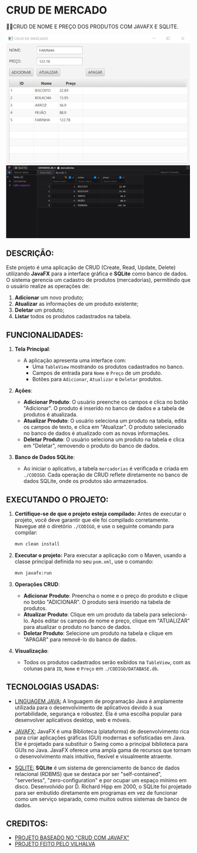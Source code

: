 # CRUD DE MERCADO 
👨‍🏫CRUD DE NOME E PREÇO DOS PRODUTOS COM JAVAFX E SQLITE.

<img src="./IMAGENS/FOTO_1.png" align="center" width="500"> <br>
<img src="./IMAGENS/FOTO_2.png" align="center" width="500"> <br>

## DESCRIÇÃO:
Este projeto é uma aplicação de CRUD (Create, Read, Update, Delete) utilizando **JavaFX** para a interface gráfica e **SQLite** como banco de dados. O sistema gerencia um cadastro de produtos (mercadorias), permitindo que o usuário realize as operações de:

1. **Adicionar** um novo produto;
2. **Atualizar** as informações de um produto existente;
3. **Deletar** um produto;
4. **Listar** todos os produtos cadastrados na tabela.

## FUNCIONALIDADES:
1. **Tela Principal**:
   - A aplicação apresenta uma interface com:
     - Uma `TableView` mostrando os produtos cadastrados no banco.
     - Campos de entrada para `Nome` e `Preço` de um produto.
     - Botões para `Adicionar`, `Atualizar` e `Deletar` produtos.
   
2. **Ações**:
   - **Adicionar Produto**: O usuário preenche os campos e clica no botão "Adicionar". O produto é inserido no banco de dados e a tabela de produtos é atualizada.
   - **Atualizar Produto**: O usuário seleciona um produto na tabela, edita os campos de texto, e clica em "Atualizar". O produto selecionado no banco de dados é atualizado com as novas informações.
   - **Deletar Produto**: O usuário seleciona um produto na tabela e clica em "Deletar", removendo o produto do banco de dados.

3. **Banco de Dados SQLite**:
   - Ao iniciar o aplicativo, a tabela `mercadorias` é verificada e criada em `./CODIGO`. Cada operação de CRUD reflete diretamente no banco de dados SQLite, onde os produtos são armazenados.

## EXECUTANDO O PROJETO:
1. **Certifique-se de que o projeto esteja compilado:**
   Antes de executar o projeto, você deve garantir que ele foi compilado corretamente. Navegue até o diretório `./CODIGO`, e use o seguinte comando para compilar:

   ```bash
   mvn clean install
   ```

2. **Executar o projeto:**
   Para executar a aplicação com o Maven, usando a classe principal definida no seu `pom.xml`, use o comando:

   ```bash
   mvn javafx:run
   ```

3. **Operações CRUD**:
   - **Adicionar Produto**: Preencha o nome e o preço do produto e clique no botão "ADICIONAR". O produto será inserido na tabela de produtos.
   - **Atualizar Produto**: Clique em um produto da tabela para selecioná-lo. Após editar os campos de nome e preço, clique em "ATUALIZAR" para atualizar o produto no banco de dados.
   - **Deletar Produto**: Selecione um produto na tabela e clique em "APAGAR" para removê-lo do banco de dados.
   
4. **Visualização**:
   - Todos os produtos cadastrados serão exibidos na `TableView`, com as colunas para `ID`, `Nome` e `Preço` em `./CODIGO/DATABASE.db`.

## TECNOLOGIAS USADAS:
- [LINGUAGEM JAVA:](https://github.com/VILHALVA/CURSO-DE-JAVA) A linguagem de programação Java é amplamente utilizada para o desenvolvimento de aplicativos devido à sua portabilidade, segurança e robustez. Ela é uma escolha popular para desenvolver aplicativos desktop, web e móveis.

- [JAVAFX:](https://github.com/VILHALVA/CURSO-DE-JAVAFX) JavaFX é uma Bíblioteca (plataforma) de desenvolvimento rica para criar aplicações gráficas (GUI) modernas e sofisticadas em Java. Ele é projetado para substituir o Swing como a principal biblioteca para GUIs no Java. JavaFX oferece uma ampla gama de recursos que tornam o desenvolvimento mais intuitivo, flexível e visualmente atraente. 

- [SQLITE:](https://github.com/VILHALVA/CURSO-DE-SQLITE) **SQLite** é um sistema de gerenciamento de banco de dados relacional (RDBMS) que se destaca por ser "self-contained", "serverless", "zero-configuration" e por ocupar um espaço mínimo em disco. Desenvolvido por D. Richard Hipp em 2000, o SQLite foi projetado para ser embutido diretamente em programas em vez de funcionar como um serviço separado, como muitos outros sistemas de banco de dados. 

## CREDITOS:
- [PROJETO BASEADO NO "CRUD COM JAVAFX"](https://github.com/VILHALVA/CRUD-COM-JAVAFX)
- [PROJETO FEITO PELO VILHALVA](https://github.com/VILHALVA)


